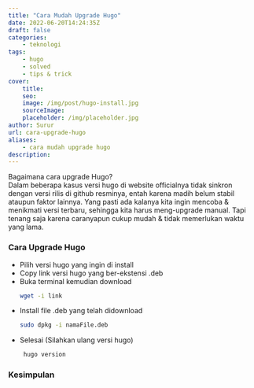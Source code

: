 ```yaml
---
title: "Cara Mudah Upgrade Hugo"
date: 2022-06-20T14:24:35Z
draft: false
categories: 
    - teknologi
tags:
    - hugo
    - solved
    - tips & trick
cover:
    title: 
    seo:
    image: /img/post/hugo-install.jpg 
    sourceImage:
    placeholder: /img/placeholder.jpg
author: Surur
url: cara-upgrade-hugo
aliases:
    - cara mudah upgrade hugo
description:
---
```


Bagaimana cara upgrade Hugo?<br>
Dalam beberapa kasus versi hugo di website officialnya tidak sinkron dengan versi rilis di github resminya, entah karena madih belum stabil ataupun faktor lainnya. Yang pasti ada kalanya kita ingin mencoba & menikmati versi terbaru, sehingga kita harus meng-upgrade manual. Tapi tenang saja karena caranyapun cukup mudah & tidak memerlukan waktu yang lama.

### Cara Upgrade Hugo
* Pilih versi hugo yang ingin di install
* Copy link versi hugo yang ber-ekstensi .deb
* Buka terminal kemudian download
  ```bash
  wget -i link
  ```
* Install file .deb yang telah didownload
  ```bash
  sudo dpkg -i namaFile.deb
  ```
* Selesai (Silahkan ulang versi hugo)
  ```bash
   hugo version
  ```
### Kesimpulan

